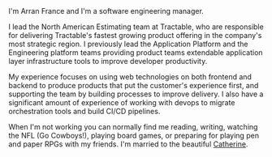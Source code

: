 <profile-image />
I'm Arran France and I'm a software engineering manager.

I lead the North American Estimating team at Tractable, who are responsible for delivering Tractable's fastest growing product offering in the company's most strategic region. I previously lead the Application Platform and the Engineering platform teams providing product teams extendable application layer infrastructure tools to improve developer productivity.

My experience focuses on using web technologies on both frontend and backend to produce products that put the customer's experience first, and supporting the team by building processes to improve delivery. I also have a significant amount of experience of working with devops to migrate orchestration tools and build CI/CD pipelines.

When I'm not working you can normally find me reading, writing, watching the NFL (Go Cowboys!), playing board games, or preparing for playing pen and paper RPGs with my friends. I'm married to the beautiful [Catherine](https://catherinefrance.co.uk/).
